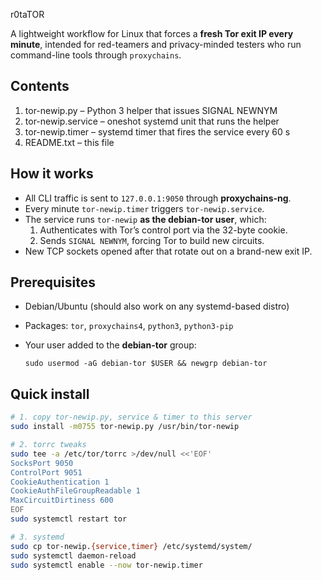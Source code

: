 r0taTOR

A lightweight workflow for Linux that forces a **fresh Tor exit IP
every minute**, intended for red-teamers and privacy-minded testers who
run command-line tools through `proxychains`.

Contents
--------
1. tor-newip.py        – Python 3 helper that issues SIGNAL NEWNYM
2. tor-newip.service   – oneshot systemd unit that runs the helper
3. tor-newip.timer     – systemd timer that fires the service every 60 s
4. README.txt          – this file

How it works
------------
* All CLI traffic is sent to `127.0.0.1:9050` through **proxychains-ng**.
* Every minute `tor-newip.timer` triggers `tor-newip.service`.
* The service runs `tor-newip` **as the debian-tor user**, which:
  1. Authenticates with Tor’s control port via the 32-byte cookie.
  2. Sends `SIGNAL NEWNYM`, forcing Tor to build new circuits.
* New TCP sockets opened after that rotate out on a brand-new exit IP.

Prerequisites
-------------
* Debian/Ubuntu (should also work on any systemd-based distro)
* Packages: `tor`, `proxychains4`, `python3`, `python3-pip`
* Your user added to the **debian-tor** group:

      sudo usermod -aG debian-tor $USER && newgrp debian-tor

Quick install
-------------
```bash
# 1. copy tor-newip.py, service & timer to this server
sudo install -m0755 tor-newip.py /usr/bin/tor-newip

# 2. torrc tweaks
sudo tee -a /etc/tor/torrc >/dev/null <<'EOF'
SocksPort 9050
ControlPort 9051
CookieAuthentication 1
CookieAuthFileGroupReadable 1
MaxCircuitDirtiness 600
EOF
sudo systemctl restart tor

# 3. systemd
sudo cp tor-newip.{service,timer} /etc/systemd/system/
sudo systemctl daemon-reload
sudo systemctl enable --now tor-newip.timer
